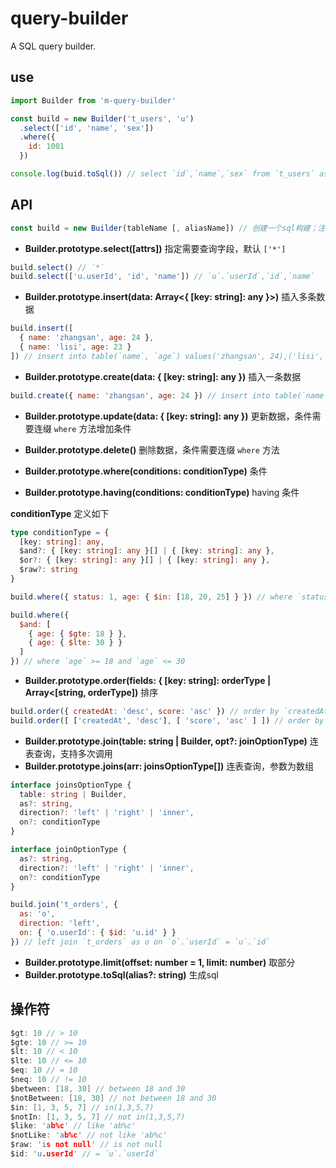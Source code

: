# query-builder

A SQL query builder.

## use

```js
import Builder from 'm-query-builder'

const build = new Builder('t_users', 'u')
  .select(['id', 'name', 'sex'])
  .where({
    id: 1001
  })

console.log(buid.toSql()) // select `id`,`name`,`sex` from `t_users` as `u` where `id` = 1001
```

## API

```js
const build = new Builder(tableName [, aliasName]) // 创建一个sql构建；注：toSql后，对象不能重复使用
```

+ **Builder.prototype.select([attrs])** 指定需要查询字段，默认 `['*']`

```js
build.select() // `*`
build.select(['u.userId', 'id', 'name']) // `u`.`userId`,`id`,`name`
```

+ **Builder.prototype.insert(data: Array<{ [key: string]: any }>)** 插入多条数据

```js
build.insert([
  { name: 'zhangsan', age: 24 },
  { name: 'lisi', age: 23 }
]) // insert into table(`name`, `age`) values('zhangsan', 24),('lisi', 23)
```

+ **Builder.prototype.create(data: { [key: string]: any })** 插入一条数据

```js
build.create({ name: 'zhangsan', age: 24 }) // insert into table(`name`, `age`) values('zhangsan', 24)
```

+ **Builder.prototype.update(data: { [key: string]: any })** 更新数据，条件需要连缀 `where` 方法增加条件

+ **Builder.prototype.delete()** 删除数据，条件需要连缀 `where` 方法

+ **Builder.prototype.where(conditions: conditionType)** 条件
+ **Builder.prototype.having(conditions: conditionType)** having 条件

**conditionType** 定义如下

```ts
type conditionType = {
  [key: string]: any,
  $and?: { [key: string]: any }[] | { [key: string]: any },
  $or?: { [key: string]: any }[] | { [key: string]: any },
  $raw?: string
}
```

```js
build.where({ status: 1, age: { $in: [18, 20, 25] } }) // where `status` = 1 and age in (18,20,25)

build.where({
  $and: [
    { age: { $gte: 18 } },
    { age: { $lte: 30 } }
  ]
}) // where `age` >= 18 and `age` <= 30
```

+ **Builder.prototype.order(fields: { [key: string]: orderType | Array<[string, orderType])** 排序

```js
build.order({ createdAt: 'desc', score: 'asc' }) // order by `createdAt` desc, `asc` asc
build.order([ ['createdAt', 'desc'], [ 'score', 'asc' ] ]) // order by `createdAt` desc, `asc` asc
```

+ **Builder.prototype.join(table: string | Builder, opt?: joinOptionType)** 连表查询，支持多次调用
+ **Builder.prototype.joins(arr: joinsOptionType[])** 连表查询，参数为数组

```ts
interface joinsOptionType {
  table: string | Builder,
  as?: string,
  direction?: 'left' | 'right' | 'inner',
  on?: conditionType
}

interface joinOptionType {
  as?: string,
  direction?: 'left' | 'right' | 'inner',
  on?: conditionType
}
```

```js
build.join('t_orders', {
  as: 'o',
  direction: 'left',
  on: { 'o.userId': { $id: 'u.id' } }
}) // left join `t_orders` as o on `o`.`userId` = `u`.`id`
```

+ **Builder.prototype.limit(offset: number = 1, limit: number)** 取部分
+ **Builder.prototype.toSql(alias?: string)** 生成sql


## 操作符

```c
$gt: 10 // > 10
$gte: 10 // >= 10
$lt: 10 // < 10
$lte: 10 // <= 10
$eq: 10 // = 10
$neq: 10 // != 10
$between: [18, 30] // between 18 and 30 
$notBetween: [18, 30] // not between 18 and 30 
$in: [1, 3, 5, 7] // in(1,3,5,7)
$notIn: [1, 3, 5, 7] // not in(1,3,5,7)
$like: 'ab%c' // like 'ab%c'
$notLike: 'ab%c' // not like 'ab%c'
$raw: 'is not null' // is not null
$id: 'u.userId' // = `u`.`userId`
```
